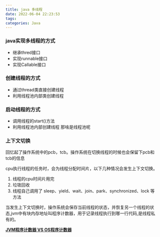```yaml
---
title: java 多线程
date: 2022-06-04 22:23:53
tags:
categories: Java
---
```

### java实现多线程的方式

- 继承thred接口
- 实现runnable接口
- 实现Callable接口

### 创建线程的方式

- 通过thread类直接创建线程
- 利用线程池内部类创建线程

### 启动线程的方式

- 调用线程的start()方法
- 利用线程池内部创建线程  那啥是线程池呢

### 上下文切换

回忆起了操作系统中的pcb，tcb。操作系统在切换线程的时候也会保留下pcb和tcb的信息

cpu执行线程的任务时，会为线程分配时间片，以下几种情况会发生上下文切换。

1. 线程的cpu时间片用完
2. 垃圾回收
3. 线程自己调用了 sleep、yield、wait、join、park、synchronized、lock 等方法

当发生上下文切换时，操作系统会保存当前线程的状态，并恢复另一个线程的状态,jvm中有块内存地址叫程序计数器，用于记录线程执行到哪一行代码,是线程私有的。

[****JVM程序计数器 VS OS程序计数器****](https://dwdw666.github.io/2022/02/10/JVM%E7%A8%8B%E5%BA%8F%E8%AE%A1%E6%95%B0%E5%99%A8-VS-OS%E7%A8%8B%E5%BA%8F%E8%AE%A1%E6%95%B0%E5%99%A8/)
